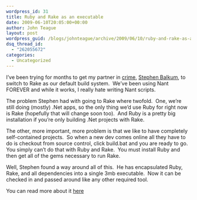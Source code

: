 ```yaml
---
wordpress_id: 31
title: Ruby and Rake as an executable
date: 2009-06-10T20:05:00+00:00
author: John Teague
layout: post
wordpress_guid: /blogs/johnteague/archive/2009/06/10/ruby-and-rake-as-an-executable.aspx
dsq_thread_id:
  - "262055672"
categories:
  - Uncategorized
---
```

I&#8217;ve been trying for months to get my partner in [crime](http://www.nextleveltechnology.com), [Stephen Balkum](http://www.stephenbalkum.com), to switch to Rake as our default build system.&nbsp; We&#8217;ve been using Nant FOREVER and while it works, I really hate writing Nant scripts.

The problem Stephen had with going to Rake where twofold.&nbsp; One, we&#8217;re still doing (mostly) .Net apps, so the only thing we&#8217;d use Ruby for right now is Rake (hopefully that will change soon too).&nbsp; And Ruby is a pretty big installation if you&#8217;re only building .Net projects with Rake.

The other, more important, more problem is that we like to have completely self-contained projects.&nbsp; So when a new dev comes online all they have to do is checkout from source control, click build.bat and you are ready to go.&nbsp; You simply can&#8217;t do that with Ruby and Rake.&nbsp; You must install Ruby and then get all of the gems necessary to run Rake.

Well, Stephen found a way around all of this.&nbsp; He has encapsulated Ruby, Rake, and all dependencies into a single 3mb executable.&nbsp; Now it can be checked in and passed around like any other required tool.

You can read more about it [here](http://www.stephenbalkum.com/archive/2009/06/09/when-all-you-need-is-a-rake.aspx)